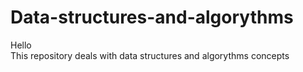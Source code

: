 # Data-structures-and-algorythms
Hello<br/>
This repository deals with data structures and algorythms concepts 
